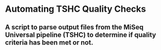 # Automating TSHC Quality Checks

## A script to parse output files from the MiSeq Universal pipeline (TSHC) to determine if quality criteria has been met or not.
